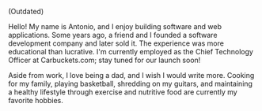 (Outdated)

Hello! My name is Antonio, and I enjoy building software and web applications. Some years ago, a friend and I founded a software development company and later sold it. The experience was more educational than lucrative. I'm currently employed as the Chief Technology Officer at Carbuckets.com; stay tuned for our launch soon!

Aside from work, I love being a dad, and I wish I would write more. Cooking for my family, playing basketball, shredding on my guitars, and maintaining a healthy lifestyle through exercise and nutritive food are currently my favorite hobbies.

<!--
**antoniwan/antoniwan** is a ✨ _special_ ✨ repository because its `README.md` (this file) appears on your GitHub profile.

Here are some ideas to get you started:

- 🔭 I’m currently working on ...
- 🌱 I’m currently learning ...
- 👯 I’m looking to collaborate on ...
- 🤔 I’m looking for help with ...
- 💬 Ask me about ...
- 📫 How to reach me: ...
- 😄 Pronouns: ...
- ⚡ Fun fact: ...
-->
